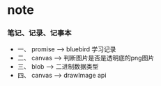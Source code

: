 # note
### 笔记、记录、记事本

- 一、 promise --> bluebird 学习记录
- 二、 canvas --> 判断图片是否是透明底的png图片
- 三、 blob --> 二进制数据类型
- 四、 canvas --> drawImage api
